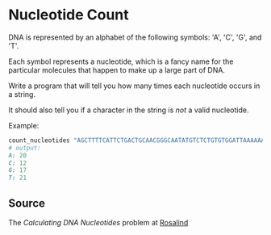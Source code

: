 # Nucleotide Count

DNA is represented by an alphabet of the following symbols: 'A', 'C', 'G', and 'T'.

Each symbol represents a nucleotide, which is a fancy name for the particular molecules that happen to make up a large part of DNA.

Write a program that will tell you how many times each nucleotide occurs in a string.

It should also tell you if a character in the string is _not_ a valid nucleotide.

Example:

```ruby
count_nucleotides "AGCTTTTCATTCTGACTGCAACGGGCAATATGTCTCTGTGTGGATTAAAAAAAGAGTGTCTGATAGCAGC"
# output:
A: 20
C: 12
G: 17
T: 21
```

## Source
The _Calculating DNA Nucleotides_ problem at [Rosalind](http://rosalind.info/problems/dna/)
